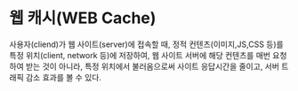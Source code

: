 # 웹 캐시(WEB Cache)

사용자(cliend)가 웹 사이트(server)에 접속할 때, 정적 컨텐츠(이미지,JS,CSS 등)를 특정 위치(client, network 등)에 저장하여, 웹 사이트 서버에 해당 컨텐츠를 매번 요청하여 받는 것이 아니라, 특정 위치에서 불러옴으로써 사이트 응답시간을 줄이고, 서버 트래픽 감소 효과를 볼 수 있다.
